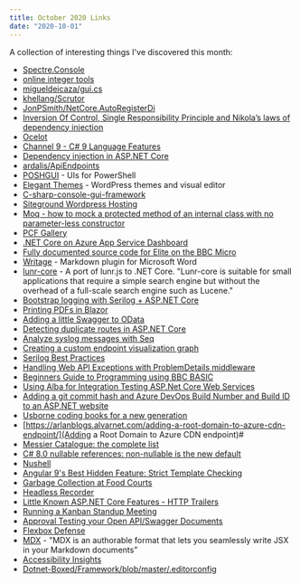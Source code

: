```yaml
---
title: October 2020 Links
date: "2020-10-01"
---
```


A collection of interesting things I've discovered this month:

- [Spectre.Console](https://github.com/spectresystems/spectre.console)
- [online integer tools](https://onlineintegertools.com/)
- [migueldeicaza/gui.cs](https://github.com/migueldeicaza/gui.cs)
- [khellang/Scrutor](https://github.com/khellang/Scrutor)
- [JonPSmith/NetCore.AutoRegisterDi](https://github.com/JonPSmith/NetCore.AutoRegisterDi)
- [Inversion Of Control, Single Responsibility Principle and Nikola’s laws of dependency injection](https://vuscode.wordpress.com/2009/10/16/inversion-of-control-single-responsibility-principle-and-nikola-s-laws-of-dependency-injection/)
- [Ocelot](https://ocelot.readthedocs.io/en/latest/introduction/gettingstarted.html)
- [Channel 9 - C# 9 Language Features](https://channel9.msdn.com/Shows/On-NET/C-9-Language-Features)
- [Dependency injection in ASP.NET Core](https://docs.microsoft.com/en-us/aspnet/core/fundamentals/dependency-injection?view=aspnetcore-3.1)
- [ardalis/ApiEndpoints](https://github.com/ardalis/ApiEndpoints)
- [POSHGUI](https://poshgui.com/) - UIs for PowerShell
- [Elegant Themes](https://www.elegantthemes.com/) - WordPress themes and visual editor
- [C-sharp-console-gui-framework](https://github.com/TomaszRewak/C-sharp-console-gui-framework)
- [Siteground Wordpress Hosting](https://www.siteground.co.uk/wordpress-hosting.htm)
- [Moq - how to mock a protected method of an internal class with no parameter-less constructor](http://lukasz-lysik.github.io/unit%20tests/2013/04/18/moq-mock-only-one-protected-method-of-an-internal-class-with-no-parameter-less-constructor.html)
- [PCF Gallery](https://pcf.gallery/)
- [.NET Core on Azure App Service Dashboard](https://aspnetcoreon.azurewebsites.net/#.NET%20Core%20SDK)
- [Fully documented source code for Elite on the BBC Micro](https://github.com/markmoxon/elite-beebasm)
- [Writage](https://www.writage.com/) - Markdown plugin for Microsoft Word
- [lunr-core](https://github.com/bleroy/lunr-core) - A port of lunr.js to .NET Core. "Lunr-core is suitable for small applications that require a simple search engine but without the overhead of a full-scale search engine such as Lucene."
- [Bootstrap logging with Serilog + ASP.NET Core](https://nblumhardt.com/2020/10/bootstrap-logger/)
- [Printing PDFs in Blazor](https://benjaminvertonghen.medium.com/printing-pdfs-in-blazor-8dff559101f9)
- [Adding a little Swagger to OData](https://channel9.msdn.com/Shows/On-NET/Adding-a-little-Swagger-to-OData?WT.mc_id=ondotnet-c9-cephilli)
- [Detecting duplicate routes in ASP.NET Core](https://andrewlock.net/detecting-duplicate-routes-in-aspnetcore/)
- [Analyze syslog messages with Seq](https://blog.datalust.co/seq-input-syslog/)
- [Creating a custom endpoint visualization graph](https://andrewlock.net/creating-a-custom-endpoint-visualization-graph/)
- [Serilog Best Practices](https://benfoster.io/blog/serilog-best-practices/)
- [Handling Web API Exceptions with ProblemDetails middleware](https://andrewlock.net/handling-web-api-exceptions-with-problemdetails-middleware/)
- [Beginners Guide to Programming using BBC BASIC](http://www.computinghistory.org.uk/det/58142/Beginners-Guide-to-Programming-Using-BBC-BASIC-Part-1/)
- [Using Alba for Integration Testing ASP.Net Core Web Services](https://jeremydmiller.com/2020/04/13/using-alba-for-integration-testing-asp-net-core-web-services/)
- [Adding a git commit hash and Azure DevOps Build Number and Build ID to an ASP.NET website](https://www.hanselman.com/blog/adding-a-git-commit-hash-and-azure-devops-build-number-and-build-id-to-an-aspnet-website)
- [Usborne coding books for a new generation](https://usborne.com/browse-books/features/computer-and-coding-books/)
- [https://arlanblogs.alvarnet.com/adding-a-root-domain-to-azure-cdn-endpoint/](Adding a Root Domain to Azure CDN endpoint)#
- [Messier Catalogue: the complete list](https://www.skyatnightmagazine.com/space-science/messier-catalogue/)
- [C# 8.0 nullable references: non-nullable is the new default](https://endjin.com/blog/2020/04/dotnet-csharp-8-nullable-references-non-nullable-is-the-new-default)
- [Nushell](https://www.nushell.sh/)
- [Angular 9's Best Hidden Feature: Strict Template Checking](https://auth0.com/blog/angular-9s-best-hidden-feature-strict-template-checking/)
- [Garbage Collection at Food Courts](https://devblogs.microsoft.com/dotnet/garbage-collection-at-food-courts/)
- [Headless Recorder](https://chrome.google.com/webstore/detail/headless-recorder/djeegiggegleadkkbgopoonhjimgehda?hl=en)
- [Little Known ASP.NET Core Features - HTTP Trailers](https://www.tpeczek.com/2020/09/little-known-aspnet-core-features-http.html)
- [Running a Kanban Standup Meeting](https://www.conjur.org/blog/running-a-kanban-standup-meeting/)
- [Approval Testing your Open API/Swagger Documents](http://josephwoodward.co.uk/2019/08/approval-testing-open-api-swagger-documents)
- [Flexbox Defense](http://www.flexboxdefense.com/)
- [MDX](https://mdxjs.com/) - "MDX is an authorable format that lets you seamlessly write JSX in your Markdown documents"
- [Accessibility Insights](https://accessibilityinsights.io/)
- [Dotnet-Boxed/Framework/blob/master/.editorconfig](https://github.com/Dotnet-Boxed/Framework/blob/master/.editorconfig)
